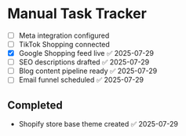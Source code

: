 # Manual Task Tracker

- [ ] Meta integration configured
- [ ] TikTok Shopping connected
- [x] Google Shopping feed live ✅ 2025-07-29
- [ ] SEO descriptions drafted ✅ 2025-07-29
- [ ] Blog content pipeline ready ✅ 2025-07-29
- [ ] Email funnel scheduled ✅ 2025-07-29

## Completed
- Shopify store base theme created ✅ 2025-07-29
